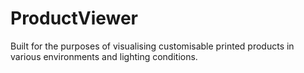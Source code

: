 # ProductViewer
Built for the purposes of visualising customisable printed products in various environments and lighting conditions.
